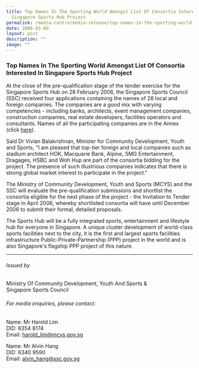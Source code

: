 ```yaml
---
title: Top Names In The Sporting World Amongst List Of Consortia Interested In
  Singapore Sports Hub Project
permalink: /media-centre/media-release/top-names-in-the-sporting-world-amongst-list-of-co/
date: 2006-03-09
layout: post
description: ""
image: ""
---
```

### **Top Names In The Sporting World Amongst List Of Consortia Interested In Singapore Sports Hub Project**

At the close of the pre-qualification stage of the tender exercise for the Singapore Sports Hub on 28 February 2006, the Singapore Sports Council (SSC) received four applications containing the names of 28 local and foreign companies. The companies are a good mix with varying competencies - including banks, architects, event management companies, construction companies, real estate developers, facilities operators and consultants. Names of all the participating companies are in the Annex (click [here](/files/Media%20Centre/Media%20Release/2006/March/Annex090306.pdf)).

Said Dr Vivian Balakrishnan, Minister for Community Development, Youth and Sports, "I am pleased that top-tier foreign and local companies such as stadium architect HOK, Macquarie Bank, Alpine, SMG Entertainment, Dragages, HSBC and Woh Hup are part of the consortia bidding for the project. The presence of such illustrious companies indicates that there is strong global market interest to participate in the project."

The Ministry of Community Development, Youth and Sports (MCYS) and the SSC will evaluate the pre-qualification submissions and shortlist the consortia eligible for the next phase of the project - the Invitation to Tender stage in April 2006, whereby shortlisted consortia will have until December 2006 to submit their formal, detailed proposals.

The Sports Hub will be a fully integrated sports, entertainment and lifestyle hub for everyone in Singapore. A unique cluster development of world-class sports facilities next to the city, it is the first and largest sports facilities infrastructure Public-Private-Partnership (PPP) project in the world and is also Singapore's flagship PPP project of this nature.

---

###### Issued by
Ministry Of Community Development, Youth And Sports &<br>
Singapore Sports Council

###### For media enquiries, please contact:

Name: Mr Harold Lim
<br>
DID: 6354 8174
<br>
Email: [harold_lim@mcys.gov.sg](mailto:harold_lim@mcys.gov.sg)

Name: Mr Alvin Hang
<br>
DID: 6340 9590
<br>
Email: [alvin_hang@ssc.gov.sg](mailto:alvin_hang@ssc.gov.sg)